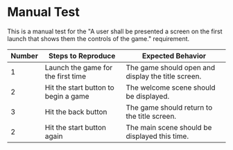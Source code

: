 # Manual Test

This is a manual test for the "A user shall be presented a screen on the first launch that shows them the controls of the game." requirement.

| Number | Steps to Reproduce | Expected Behavior |
|--------|--------------------|-------------------|
|      1 | Launch the game for the first time | The game should open and display the title screen. |
|      2 | Hit the start button to begin a game | The welcome scene should be displayed. |
|      3 | Hit the back button | The game should return to the title screen. |
|      2 | Hit the start button again | The main scene should be displayed this time. |

